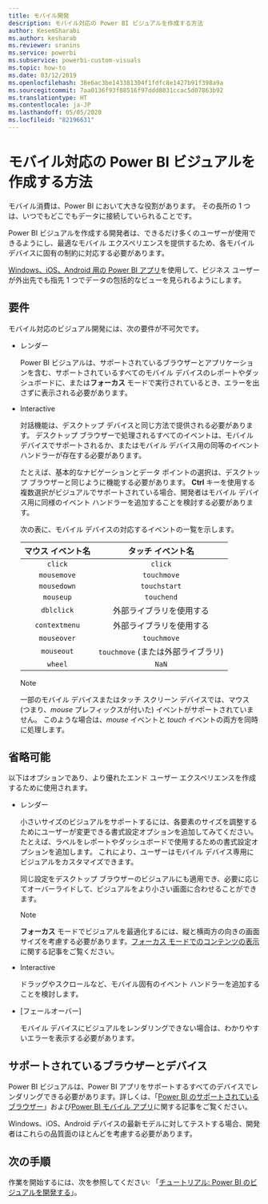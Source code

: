```yaml
---
title: モバイル開発
description: モバイル対応の Power BI ビジュアルを作成する方法
author: KesemSharabi
ms.author: kesharab
ms.reviewer: sranins
ms.service: powerbi
ms.subservice: powerbi-custom-visuals
ms.topic: how-to
ms.date: 03/12/2019
ms.openlocfilehash: 38e6ac3be143381304f1fdfc8e1427b91f398a9a
ms.sourcegitcommit: 7aa0136f93f88516f97ddd8031ccac5d07863b92
ms.translationtype: HT
ms.contentlocale: ja-JP
ms.lasthandoff: 05/05/2020
ms.locfileid: "82196631"
---
```

# <a name="how-to-create-mobile-friendly-power-bi-visuals"></a>モバイル対応の Power BI ビジュアルを作成する方法
モバイル消費は、Power BI において大きな役割があります。 その長所の 1 つは、いつでもどこでもデータに接続していられることです。

Power BI ビジュアルを作成する開発者は、できるだけ多くのユーザーが使用できるようにし、最適なモバイル エクスペリエンスを提供するため、各モバイル デバイスに固有の制約に対応する必要があります。

[Windows、iOS、Android 用の Power BI アプリ](/power-bi/consumer/mobile/mobile-apps-for-mobile-devices)を使用して、ビジネス ユーザーが外出先でも指先 1 つでデータの包括的なビューを見られるようにします。

## <a name="requirements"></a>要件

モバイル対応のビジュアル開発には、次の要件が不可欠です。

- レンダー

  Power BI ビジュアルは、サポートされているブラウザーとアプリケーションを含む、サポートされているすべてのモバイル デバイスのレポートやダッシュボードに、または**フォーカス** モードで実行されているとき、エラーを出さずに表示される必要があります。 

- Interactive

  対話機能は、デスクトップ デバイスと同じ方法で提供される必要があります。 デスクトップ ブラウザーで処理されるすべてのイベントは、モバイル デバイスでサポートされるか、またはモバイル デバイス用の同等のイベント ハンドラーが存在する必要があります。
  
  たとえば、基本的なナビゲーションとデータ ポイントの選択は、デスクトップ ブラウザーと同じように機能する必要があります。 **Ctrl** キーを使用する複数選択がビジュアルでサポートされている場合、開発者はモバイル デバイス用に同様のイベント ハンドラーを追加することを検討する必要があります。

  次の表に、モバイル デバイスの対応するイベントの一覧を示します。

  | マウス イベント名 | タッチ イベント名 |
  |:----------------:|:----------------:|
  | `click` | `click` |
  | `mousemove` | `touchmove` |
  | `mousedown` | `touchstart` |
  | `mouseup` | `touchend` |
  | `dblclick` | 外部ライブラリを使用する |
  | `contextmenu` | 外部ライブラリを使用する |
  | `mouseover` | `touchmove` |
  | `mouseout` | `touchmove` (または外部ライブラリ) |
  | `wheel` | `NaN` |

  > [!NOTE]
  > 一部のモバイル デバイスまたはタッチ スクリーン デバイスでは、マウス (つまり、*mouse* プレフィックスが付いた) イベントがサポートされていません。 このような場合は、*mouse* イベントと *touch* イベントの両方を同時に処理します。

## <a name="optional"></a>省略可能
以下はオプションであり、より優れたエンド ユーザー エクスペリエンスを作成するために使用されます。

- レンダー

  小さいサイズのビジュアルをサポートするには、各要素のサイズを調整するためにユーザーが変更できる書式設定オプションを追加してみてください。 たとえば、ラベルをレポートやダッシュボードで使用するための書式設定オプションを追加します。 これにより、ユーザーはモバイル デバイス専用にビジュアルをカスタマイズできます。
  
  同じ設定をデスクトップ ブラウザーのビジュアルにも適用でき、必要に応じてオーバーライドして、ビジュアルをより小さい画面に合わせることができます。

  > [!NOTE]
  > **フォーカス** モードでビジュアルを最適化するには、縦と横両方の向きの画面サイズを考慮する必要があります。[フォーカス モードでのコンテンツの表示](/power-bi/consumer/end-user-focus)に関する記事をご覧ください。

- Interactive

  ドラッグやスクロールなど、モバイル固有のイベント ハンドラーを追加することを検討します。

- [フェールオーバー]

  モバイル デバイスにビジュアルをレンダリングできない場合は、わかりやすいエラーを表示する必要があります。

## <a name="supported-browsers-and-devices"></a>サポートされているブラウザーとデバイス
Power BI ビジュアルは、Power BI アプリをサポートするすべてのデバイスでレンダリングできる必要があります。詳しくは、「[Power BI のサポートされているブラウザー](/power-bi/power-bi-browsers)」および[Power BI モバイル アプリ](/power-bi/consumer/mobile/mobile-apps-for-mobile-devices)に関する記事をご覧ください。

Windows、iOS、Android デバイスの最新モデルに対してテストする場合、開発者はこれらの品質面のほとんどを考慮する必要があります。

## <a name="next-steps"></a>次の手順
作業を開始するには、次を参照してください: 「[チュートリアル: Power BI のビジュアルを開発する](/power-bi/developer/visuals/custom-visual-develop-tutorial)」。
